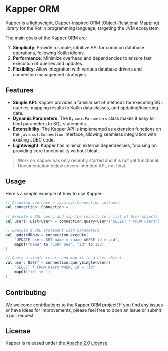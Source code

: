 # Kapper ORM

Kapper is a lightweight, Dapper-inspired ORM (Object-Relational Mapping) library for the Kotlin programming language, targeting the JVM ecosystem.

The main goals of the Kapper ORM are:

1. **Simplicity**: Provide a simple, intuitive API for common database operations, following Kotlin idioms.
2. **Performance**: Minimize overhead and dependencies to ensure fast execution of queries and updates.
3. **Flexibility**: Allow integration with various database drivers and connection management strategies.

## Features

- **Simple API**: Kapper provides a familiar set of methods for executing SQL queries, mapping results to Kotlin data classes, and updating/inserting data.
- **Dynamic Parameters**: The `DynamicParameters` class makes it easy to bind parameters to SQL statements.
- **Extensibility**: The Kapper API is implemented as extension functions on the `java.sql.Connection` interface, allowing seamless integration with existing JDBC code.
- **Lightweight**: Kapper has minimal external dependencies, focusing on providing core functionality without bloat.

> Work on Kapper has only recently started and it is not yet functional.
> Documentation below covers intended API, not final.

## Usage

Here's a simple example of how to use Kapper:

```kotlin
// Assuming you have a java.sql.Connection instance
val connection: Connection = ...

// Execute a SQL query and map the results to a list of User objects
val users: List<User> = connection.query<User>("SELECT * FROM users")

// Execute a SQL statement with parameters
val updatedRows = connection.execute(
    "UPDATE users SET name = :name WHERE id = :id",
    mapOf("name" to "John Doe", "id" to 123)
)

// Query a single result and map it to a User object
val user: User? = connection.querySingle<User>(
    "SELECT * FROM users WHERE id = :id",
    mapOf("id" to 1)
)
```

## Contributing

We welcome contributions to the Kapper ORM project! If you find any issues or have ideas for improvements, please feel free to open an issue or submit a pull request.

## License

Kapper is released under the [Apache 2.0 License](./LICENSE).
